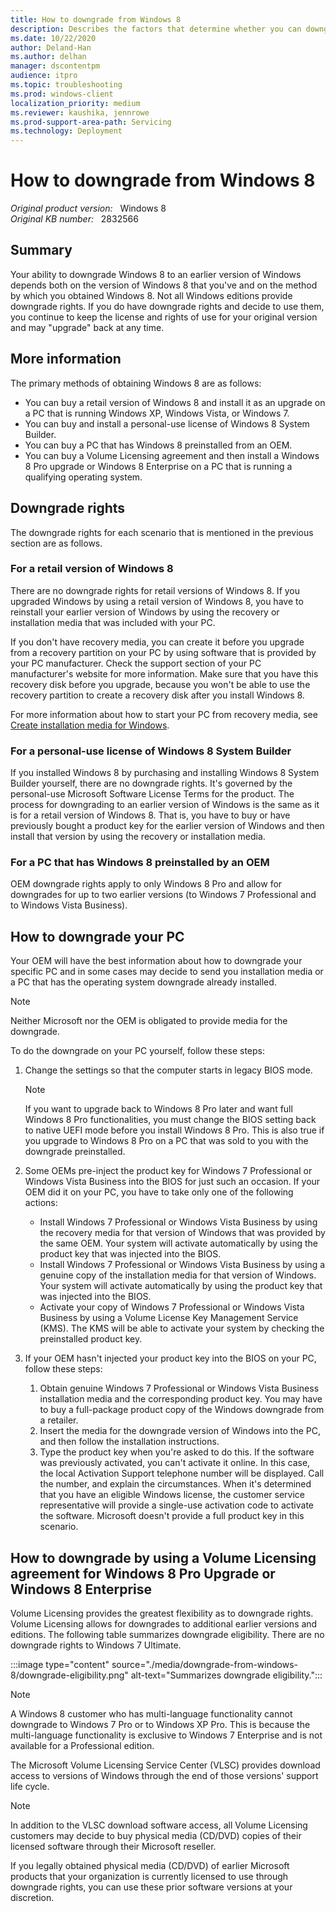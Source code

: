 ```yaml
---
title: How to downgrade from Windows 8
description: Describes the factors that determine whether you can downgrade Windows 8 to an earlier version of Windows.
ms.date: 10/22/2020
author: Deland-Han 
ms.author: delhan
manager: dscontentpm
audience: itpro
ms.topic: troubleshooting
ms.prod: windows-client
localization_priority: medium
ms.reviewer: kaushika, jennrowe
ms.prod-support-area-path: Servicing
ms.technology: Deployment
---
```

# How to downgrade from Windows 8

_Original product version:_ &nbsp; Windows 8  
_Original KB number:_ &nbsp; 2832566

## Summary

Your ability to downgrade Windows 8 to an earlier version of Windows depends both on the version of Windows 8 that you've and on the method by which you obtained Windows 8. Not all Windows editions provide downgrade rights. If you do have downgrade rights and decide to use them, you continue to keep the license and rights of use for your original version and may "upgrade" back at any time.

## More information

The primary methods of obtaining Windows 8 are as follows:

- You can buy a retail version of Windows 8 and install it as an upgrade on a PC that is running Windows XP, Windows Vista, or Windows 7.
- You can buy and install a personal-use license of Windows 8 System Builder.
- You can buy a PC that has Windows 8 preinstalled from an OEM. 
- You can buy a Volume Licensing agreement and then install a Windows 8 Pro upgrade or Windows 8 Enterprise on a PC that is running a qualifying operating system.

## Downgrade rights

The downgrade rights for each scenario that is mentioned in the previous section are as follows.

### For a retail version of Windows 8

There are no downgrade rights for retail versions of Windows 8. If you upgraded Windows by using a retail version of Windows 8, you have to reinstall your earlier version of Windows by using the recovery or installation media that was included with your PC.

If you don't have recovery media, you can create it before you upgrade from a recovery partition on your PC by using software that is provided by your PC manufacturer. Check the support section of your PC manufacturer's website for more information. Make sure that you have this recovery disk before you upgrade, because you won't be able to use the recovery partition to create a recovery disk after you install Windows 8.

For more information about how to start your PC from recovery media, see [Create installation media for Windows](https://support.microsoft.com/windows/create-installation-media-for-windows-99a58364-8c02-206f-aa6f-40c3b507420d).

### For a personal-use license of Windows 8 System Builder

If you installed Windows 8 by purchasing and installing Windows 8 System Builder yourself, there are no downgrade rights. It's governed by the personal-use Microsoft Software License Terms for the product. The process for downgrading to an earlier version of Windows is the same as it is for a retail version of Windows 8. That is, you have to buy or have previously bought a product key for the earlier version of Windows and then install that version by using the recovery or installation media.

### For a PC that has Windows 8 preinstalled by an OEM

OEM downgrade rights apply to only Windows 8 Pro and allow for downgrades for up to two earlier versions (to Windows 7 Professional and to Windows Vista Business).

## How to downgrade your PC

Your OEM will have the best information about how to downgrade your specific PC and in some cases may decide to send you installation media or a PC that has the operating system downgrade already installed.

> [!NOTE]
> Neither Microsoft nor the OEM is obligated to provide media for the downgrade.

To do the downgrade on your PC yourself, follow these steps:

1. Change the settings so that the computer starts in legacy BIOS mode.

    > [!NOTE]
    > If you want to upgrade back to Windows 8 Pro later and want full Windows 8 Pro functionalities, you must change the BIOS setting back to native UEFI mode before you install Windows 8 Pro. This is also true if you upgrade to Windows 8 Pro on a PC that was sold to you with the downgrade preinstalled.
2. Some OEMs pre-inject the product key for Windows 7 Professional or Windows Vista Business into the BIOS for just such an occasion. If your OEM did it on your PC, you have to take only one of the following actions:
   - Install Windows 7 Professional or Windows Vista Business by using the recovery media for that version of Windows that was provided by the same OEM. Your system will activate automatically by using the product key that was injected into the BIOS.
   - Install Windows 7 Professional or Windows Vista Business by using a genuine copy of the installation media for that version of Windows. Your system will activate automatically by using the product key that was injected into the BIOS.
   - Activate your copy of Windows 7 Professional or Windows Vista Business by using a Volume License Key Management Service (KMS). The KMS will be able to activate your system by checking the preinstalled product key.
3. If your OEM hasn't injected your product key into the BIOS on your PC, follow these steps:
    1. Obtain genuine Windows 7 Professional or Windows Vista Business installation media and the corresponding product key. You may have to buy a full-package product copy of the Windows downgrade from a retailer.
    2. Insert the media for the downgrade version of Windows into the PC, and then follow the installation instructions.
    3. Type the product key when you're asked to do this. If the software was previously activated, you can't activate it online. In this case, the local Activation Support telephone number will be displayed. Call the number, and explain the circumstances. When it's determined that you have an eligible Windows license, the customer service representative will provide a single-use activation code to activate the software. Microsoft doesn't provide a full product key in this scenario.

## How to downgrade by using a Volume Licensing agreement for Windows 8 Pro Upgrade or Windows 8 Enterprise

Volume Licensing provides the greatest flexibility as to downgrade rights. Volume Licensing allows for downgrades to additional earlier versions and editions. The following table summarizes downgrade eligibility. There are no downgrade rights to Windows 7 Ultimate.

:::image type="content" source="./media/downgrade-from-windows-8/downgrade-eligibility.png" alt-text="Summarizes downgrade eligibility.":::

> [!NOTE]
> A Windows 8 customer who has multi-language functionality cannot downgrade to Windows 7 Pro or to Windows XP Pro. This is because the multi-language functionality is exclusive to Windows 7 Enterprise and is not available for a Professional edition.

The Microsoft Volume Licensing Service Center (VLSC) provides download access to versions of Windows through the end of those versions' support life cycle.

> [!NOTE]
> In addition to the VLSC download software access, all Volume Licensing customers may decide to buy physical media (CD/DVD) copies of their licensed software through their Microsoft reseller.

If you legally obtained physical media (CD/DVD) of earlier Microsoft products that your organization is currently licensed to use through downgrade rights, you can use these prior software versions at your discretion.

